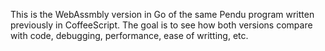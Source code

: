 This is the WebAssmbly version in Go of the same Pendu program written previously in CoffeeScript.
The goal is to see how both versions compare with code, debugging, performance, ease of writting, etc.
